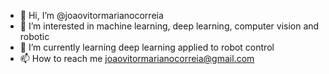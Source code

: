 - 👋 Hi, I’m @joaovitormarianocorreia
- 👀 I’m interested in machine learning, deep learning, computer vision and robotic
- 🌱 I’m currently learning deep learning applied to robot control
- 📫 How to reach me joaovitormarianocorreia@gmail.com

<!---
joaovitormarianocorreia/joaovitormarianocorreia is a ✨ special ✨ repository because its `README.md` (this file) appears on your GitHub profile.
You can click the Preview link to take a look at your changes.
--->

